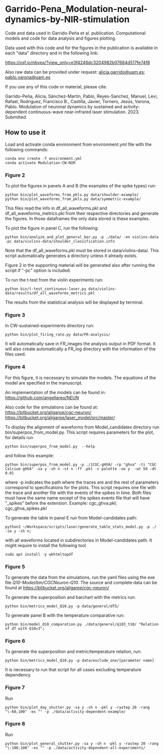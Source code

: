 # Garrido-Pena_Modulation-neural-dynamics-by-NIR-stimulation
Code and data used in Garrido-Peña et al. publication. Computational models and code for data analysis and figures plotting.

Data used with this code and for the figures in the publication is available in each "data" directory and in the following link: 

https://osf.io/nbvps/?view_only=e3f4246dc3204982b07684d517fe74f8

Also raw data can be provided under request: alicia.garrido@uam.es; pablo.varona@uam.es

If you use any of this code or material, please cite:

Garrido-Peña, Alicia, Sánchez-Martín, Pablo, Reyes-Sanchez, Manuel, Levi, Rafael, Rodriguez, Francisco B., Castilla, Javier, Tornero, Jesús, Varona, Pablo. Modulation of neuronal dynamics by sustained and activity-dependent continuous-wave near-infrared laser stimulation. 2023. Submitted.

## How to use it
Load and activate conda environment from environment.yml file with the following commands:

	conda env create -f environment.yml
	conda activate Modulation-CW-NIR
	
### Figure 2
To plot the figures in panels A and B (the examples of the spike types) run:

	python bin/plot_waveforms_from_pkls.py data/shoulder-example/
	python bin/plot_waveforms_from_pkls.py data/symmetric-example/
This files read the info in df_all_waveforms.pkl and df_all_waveforms_metrics.pkl from their respective directories and generate the figures. In those dataframes the only data stored is these examples. 

To plot the figure in panel C, run the following:

	python bin/analyze_and_plot_general_bar.py -p ./data/ -en violins-data -pc data/violins-data/shoulder_classification.info

Note that the df_all_waveforms.pkl must be stored in data/violins-data/. This script automatically generates a directory unless it already exists.

Figure 2 in the supporting material will be generated also after running the script if "-pc" option is included. 

To run the t-test from the violin experiments run:

	python bin/t-test_continuous-laser.py data/violins-data/results/df_all_waveforms_metrics.pkl

The results from the statistical analysis will be displayed by terminal.

### Figure 3
In CW-sustained-experiments directory run:
	
	python bin/plot_firing_rate.py data/FR-analysis/
It will automatically save in FR_images the analysis output in PDF format. It will also create automatically a FR_log directory with the information of the files used. 

### Figure 4
For this figure, it is necessary to simulate the models. The equations of the model are specified in the manuscript. 

An implementation of the models can be found in: https://github.com/angellareo/NEUN

Also code for the simulations can be found at:
https://bitbucket.org/aligarpe/cgc-neuron/
https://bitbucket.org/aligarpe/laser_model/src/master/

To display the alignment of waveforms from Model_candidates directory run bin/superpos_from_model.py. This script requires parameters for the plot, for details run 

	python bin/superpos_from_model.py  --help
and follow this example:	
	 
	python bin/superpos_from_model.py -p ./1CGC-gHVA/ -rp "ghva" -ti "CGC Calcium gHVA" -sa y -sh n -st n -ff .pkl -c palette -oe y  -wt 50 -dt 0.01
	
where -p indicates the path where the traces are and the rest of parameters correspond to specifications for the plots. This script requires one file with the trace and another file with the events of the spikes in time. Both files must have the same name except of the spikes events file that will have "\_spikes" before the extension.
Example:
cgc_ghva.pkl; cgc_ghva_spikes.pkl 

To generate the table in panel E run from Model-candidates path:

	python3 ~/Workspace/scripts/laser/generate_table_stats_model.py -p ./ -sa y -sh n;

with all waveforms located in subdirectories in Model-candidates path.
It might require to install the following tool 
	
	sudo apt install -y wkhtmltopdf

### Figure 5
To generate the data from the simulations, run the yaml files using the exe file *Q10-Model/bin/CGCNeuron-Q10*. The source and complete data can be found at https://bitbucket.org/aligarpe/cgc-neuron/

To generate the superposition and barchart with the metrics run:

	python bin/metrics_model_Q10.py -p data/general/dT5/

To generate panel B with the temperature comparative run:

	python bin/model_Q10_comparation.py ./data/general/q103_t10/ "Relation of dT with Q10=3";
	
### Figure 6

To generate the superposition and metric/temperature relation, run:

	python bin/metrics_model_Q10.py -p data/exclude_one/[parameter name]
	
It is necessary to run that script for all cases excluding temperature dependency. 

### Figure 7
Run
	
	python bin/plot_day_shutter.py -sa y -sh n -pkl y -rastep 20 -rang "\-60,100" -ex "" -p ./data/activity-dependent-example/
### Figure 8
Run
	
	python bin/plot_general_shutter.py -sa y -sh n -pkl y -rastep 20 -rang "\-100,100" -ex "" -p ./data/activity-dependent-all-experiments/
